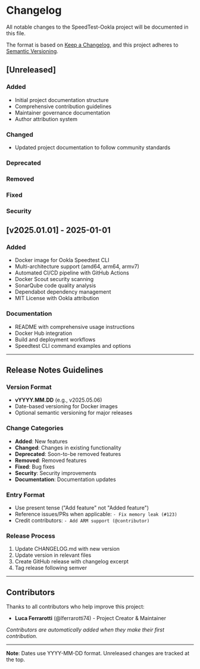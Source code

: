 # Changelog

All notable changes to the SpeedTest-Ookla project will be documented in this file.

The format is based on [Keep a Changelog](https://keepachangelog.com/en/1.0.0/),
and this project adheres to [Semantic Versioning](https://semver.org/spec/v2.0.0.html).

## [Unreleased]

### Added
- Initial project documentation structure
- Comprehensive contribution guidelines
- Maintainer governance documentation
- Author attribution system

### Changed
- Updated project documentation to follow community standards

### Deprecated

### Removed

### Fixed

### Security

## [v2025.01.01] - 2025-01-01

### Added
- Docker image for Ookla Speedtest CLI
- Multi-architecture support (amd64, arm64, armv7)
- Automated CI/CD pipeline with GitHub Actions
- Docker Scout security scanning
- SonarQube code quality analysis
- Dependabot dependency management
- MIT License with Ookla attribution

### Documentation
- README with comprehensive usage instructions
- Docker Hub integration
- Build and deployment workflows
- Speedtest CLI command examples and options

---

## Release Notes Guidelines

### Version Format
- **vYYYY.MM.DD** (e.g., v2025.05.06)
- Date-based versioning for Docker images
- Optional semantic versioning for major releases

### Change Categories
- **Added**: New features
- **Changed**: Changes in existing functionality
- **Deprecated**: Soon-to-be removed features
- **Removed**: Removed features
- **Fixed**: Bug fixes
- **Security**: Security improvements
- **Documentation**: Documentation updates

### Entry Format
- Use present tense ("Add feature" not "Added feature")
- Reference issues/PRs when applicable: `- Fix memory leak (#123)`
- Credit contributors: `- Add ARM support (@contributor)`

### Release Process
1. Update CHANGELOG.md with new version
2. Update version in relevant files
3. Create GitHub release with changelog excerpt
4. Tag release following semver

---

## Contributors

Thanks to all contributors who help improve this project:

- **Luca Ferrarotti** (@lferrarotti74) - Project Creator & Maintainer

*Contributors are automatically added when they make their first contribution.*

---

**Note**: Dates use YYYY-MM-DD format. Unreleased changes are tracked at the top.